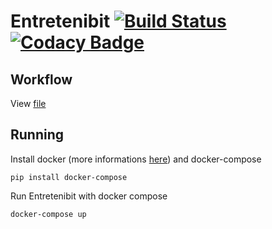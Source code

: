 # Entretenibit      [![Build Status](https://travis-ci.org/martchellop/Entretenibit.svg?branch=master)](https://travis-ci.org/martchellop/Entretenibit)             [![Codacy Badge](https://api.codacy.com/project/badge/Grade/7b630380f6fd45129679b396f469e9e3)](https://www.codacy.com/app/martchellop/Bitmask_knights?utm_source=github.com&amp;utm_medium=referral&amp;utm_content=martchellop/Bitmask_knights&amp;utm_campaign=Badge_Grade)
## Workflow
View [file](https://github.com/martchellop/Entretenibit/blob/master/SCRUM-WORKFLOW.md)
## Running

Install docker (more informations [here](https://docs.docker.com/install/)) and docker-compose

`pip install docker-compose`



Run Entretenibit with docker compose

`docker-compose up`
